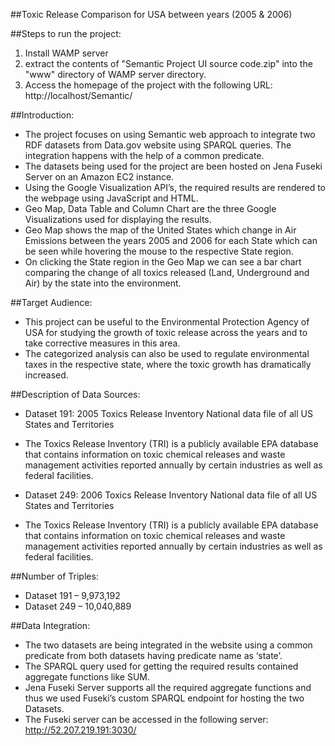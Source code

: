 ##Toxic Release Comparison for USA between years (2005 & 2006)

##Steps to run the project:
1. Install WAMP server
2. extract the contents of "Semantic Project UI source code.zip" into the "www" directory of WAMP server directory.
3. Access the homepage of the project with the following URL: http://localhost/Semantic/

##Introduction:
+ The project focuses on using Semantic web approach to integrate two RDF datasets from Data.gov website using SPARQL queries. The integration happens with the help of a common predicate.
+ The datasets being used for the project are been hosted on Jena Fuseki Server on an Amazon EC2 instance.
+ Using the Google Visualization API’s, the required results are rendered to the webpage using JavaScript and HTML.
+ Geo Map, Data Table and Column Chart are the three Google Visualizations used for displaying the results.
+ Geo Map shows the map of the United States which change in Air Emissions between the years 2005 and 2006 for each State which can be seen while hovering the mouse to the respective State region.
+ On clicking the State region in the Geo Map we can see a bar chart comparing the change of all toxics released (Land, Underground and Air) by the state into the environment.


##Target Audience:

+ This project can be useful to the Environmental Protection Agency of USA for studying the growth of toxic release across the years and to take corrective measures in this area. 
+ The categorized analysis can also be used to regulate environmental taxes in the respective state, where the toxic growth has dramatically increased.

##Description of Data Sources:

+ Dataset 191: 2005 Toxics Release Inventory National data file of all US States and Territories
+ The Toxics Release Inventory (TRI) is a publicly available EPA database that contains information on toxic chemical releases and waste management activities reported annually by certain industries as well as federal facilities.  

+ Dataset 249: 2006 Toxics Release Inventory National data file of all US States and Territories
+ The Toxics Release Inventory (TRI) is a publicly available EPA database that contains information on toxic chemical releases and waste management activities reported annually by certain industries as well as federal facilities.

##Number of Triples:
+ Dataset 191 – 9,973,192
+ Dataset 249 – 10,040,889


##Data Integration:
+ The two datasets are being integrated in the website using a common predicate from both datasets having predicate name as ‘state’.
+ The SPARQL query used for getting the required results contained aggregate functions like SUM.
+ Jena Fuseki Server supports all the required aggregate functions and thus we used Fuseki’s custom SPARQL endpoint for hosting the two Datasets. 
+ The Fuseki server can be accessed in the following server: http://52.207.219.191:3030/

    
    
